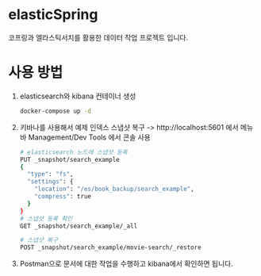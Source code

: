 # elasticSpring
코프링과 엘라스틱서치를 활용한 데이터 작업 프로젝트 입니다.

# 사용 방법
1. elasticsearch와 kibana 컨테이너 생성
    ```BASH
    docker-compose up -d
    ```
2. 키바나를 사용해서 예제 인덱스 스냅샷 복구 -> http://localhost:5601 에서 메뉴바 Management/Dev Tools 에서 콘솔 사용
    ```BASH
    # elasticsearch 노드에 스냅샷 등록
    PUT _snapshot/search_example
    {
      "type": "fs",
      "settings": {
        "location": "/es/book_backup/search_example",
        "compress": true
      }
    }
    # 스냅샷 등록 확인
    GET _snapshot/search_example/_all

    # 스냅샷 복구
    POST _snapshot/search_example/movie-search/_restore
    ```
3. Postman으로 문서에 대한 작업을 수행하고 kibana에서 확인하면 됩니다.